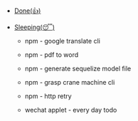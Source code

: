 
*   [Done(:thumbsup:)](#donethumbsup)


*   [Sleeping(:sleeping:)](#sleepingsleeping)

	* npm - google translate cli

	* npm - pdf to word
	
	* npm - generate sequelize model file

	* npm - grasp crane machine cli
	
	* npm - http retry

	* wechat applet - every day todo

